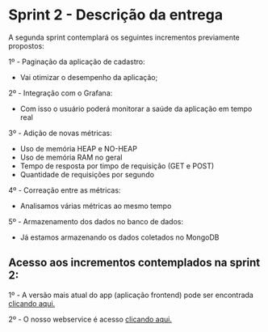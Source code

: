 # Sprint 2 - Descrição da entrega

A segunda sprint contemplará os seguintes incrementos previamente propostos:

1º - Paginação da aplicação de cadastro: 
- Vai otimizar o desempenho da aplicação;


2º - Integração com o Grafana:
- Com isso o usuário poderá monitorar a saúde da aplicação em tempo real

3º - Adição de novas métricas:
- Uso de memória HEAP e NO-HEAP
- Uso de memória RAM no geral
- Tempo de resposta por timpo de requisição (GET e POST)
- Quantidade de requisições por segundo

4º - Correação entre as métricas:
- Analisamos várias métricas ao mesmo tempo

5º - Armazenamento dos dados no banco de dados:
- Já estamos armazenando os dados coletados no MongoDB


## Acesso aos incrementos contemplados na sprint 2:

1º - A versão mais atual do app (aplicação frontend) pode ser encontrada [clicando aqui.](https://github.com/Orbit-API/orbit-web)

2º - O nosso webservice é acesso [clicando aqui.](https://github.com/Orbit-API/orbit-webservice)

